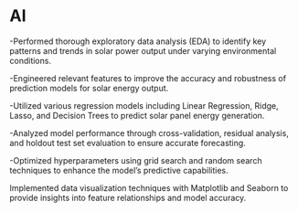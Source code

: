 # AI
-Performed thorough exploratory data analysis (EDA) to identify key patterns and trends in solar power output under varying environmental conditions.


-Engineered relevant features to improve the accuracy and robustness of prediction models for solar energy output.


-Utilized various regression models including Linear Regression, Ridge, Lasso, and Decision Trees to predict solar panel energy generation.


-Analyzed model performance through cross-validation, residual analysis, and holdout test set evaluation to ensure accurate forecasting.


-Optimized hyperparameters using grid search and random search techniques to enhance the model’s predictive capabilities.


Implemented data visualization techniques with Matplotlib and Seaborn to provide insights into feature relationships and model accuracy.
